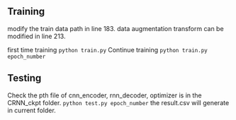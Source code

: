 ## Training
modify the train data path in line 183.
data augmentation transform can be modified in line 213.

first time training `python train.py`
Continue training `python train.py epoch_number`

## Testing
Check the pth file of cnn_encoder, rnn_decoder, optimizer is in the CRNN_ckpt folder.
`python test.py epoch_number`
the result.csv will generate in current folder.
